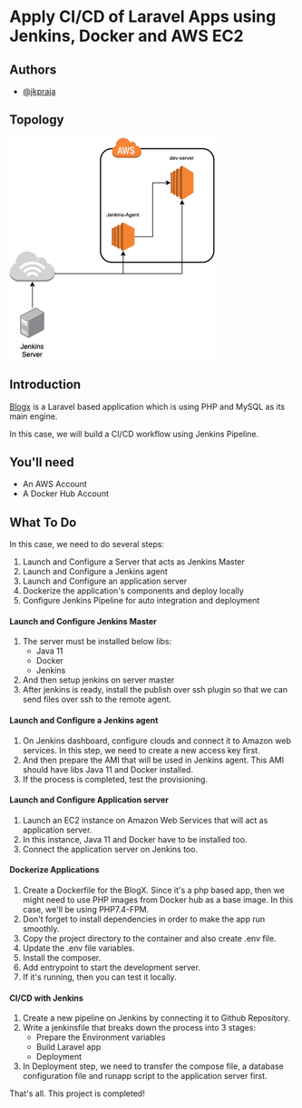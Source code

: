 # Apply CI/CD of Laravel Apps using Jenkins, Docker and AWS EC2

## Authors

- [@jkpraja](https://www.github.com/jkpraja)

## Topology
![CI/CD Topology](https://raw.githubusercontent.com/jkpraja/laravel/master/Project%208.png)


## Introduction
[Blogx](https://github.com/sdcilsy/blogx) is a Laravel based application which is using PHP and MySQL as its main engine. 
 
In this case, we will build a CI/CD workflow using Jenkins Pipeline.

## You'll need
- An AWS Account
- A Docker Hub Account
## What To Do
In this case, we need to do several steps:
1. Launch and Configure a Server that acts as Jenkins Master
2. Launch and Configure a Jenkins agent
3. Launch and Configure an application server
4. Dockerize the application's components and deploy locally
5. Configure Jenkins Pipeline for auto integration and deployment

#### Launch and Configure Jenkins Master
1. The server must be installed below libs:
    - Java 11
    - Docker
    - Jenkins
2. And then setup jenkins on server master
3. After jenkins is ready, install the publish over ssh plugin so that we can send files over ssh to the remote agent.


#### Launch and Configure a Jenkins agent
1. On Jenkins dashboard, configure clouds and connect it to Amazon web services. In this step, we need to create a new access key first.
2. And then prepare the AMI that will be used in Jenkins agent. This AMI should have libs Java 11 and Docker installed.
3. If the process is completed, test the provisioning.

#### Launch and Configure Application server
1. Launch an EC2 instance on Amazon Web Services that will act as application server.
2. In this instance, Java 11 and Docker have to be installed too.
3. Connect the application server on Jenkins too.


#### Dockerize Applications
1. Create a Dockerfile for the BlogX. Since it's a php based app, then we might need to use PHP images from Docker hub as a base image. In this case, we'll be using PHP7.4-FPM.
2. Don't forget to install dependencies in order to make the app run smoothly.
3. Copy the project directory to the container and also create .env file.
4. Update the .env file variables.
5. Install the composer.
6. Add entrypoint to start the development server.
7. If it's running, then you can test it locally.

#### CI/CD with Jenkins
1. Create a new pipeline on Jenkins by connecting it to Github Repository.
2. Write a jenkinsfile that breaks down the process into 3 stages:
    - Prepare the Environment variables
    - Build Laravel app
    - Deployment
3. In Deployment step, we need to transfer the compose file, a database configuration file and runapp script to the application server first.


That's all. This project is completed!
